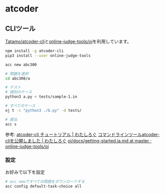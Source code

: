 # atcoder

## CLIツール
[Tatamo/atcoder-cli](https://github.com/Tatamo/atcoder-cli)と[online-judge-tools/oj](https://github.com/online-judge-tools/oj/tree/master)を利用しています。

```bash
npm install -g atcoder-cli
pip3 install --user online-judge-tools

acc new abc300

# 問題を選択
cd abc300/a

# テスト
# 個別のケース
python3 a.py < tests/sample-1.in 

# すべてのケース
oj t -c "python3 ./b.py" -d tests/

# 提出
acc s
```
参考:
[atcoder-cli チュートリアル | わたしろぐ](http://tatamo.81.la/blog/2018/12/07/atcoder-cli-tutorial/)
[コマンドラインツールatcoder-cliを公開しました | わたしろぐ](http://tatamo.81.la/blog/2018/12/07/atcoder-cli/)
[oj/docs/getting-started.ja.md at master · online-judge-tools/oj](https://github.com/online-judge-tools/oj/blob/master/docs/getting-started.ja.md)

### 設定
お好みで以下を設定
```bash
# acc newですべての問題をダウンロードする
acc config default-task-choice all
```
